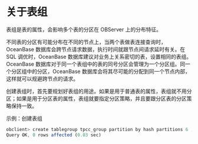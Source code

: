 关于表组 
=========================



表组是表的属性，会影响多个表的分区在 OBServer 上的分布特征。

不同表的分区有可能分布在不同的节点上，当两个表做表连接查询时，OceanBase 数据库会跨节点请求数据，执行时间就跟节点间请求延时有关。在 SQL 调优时，OceanBase 数据库建议对业务上关系密切的表，设置相同的表组。OceanBase 数据库对于同一个表组中的表的同号分区会管理为一个分区组。同一个分区组中的分区，OceanBase 数据库会将其尽可能的分配到同一个节点内部，这样就可以规避跨节点的请求。

创建表组时，首先要规划好表组的用途。如果是用于普通表的属性，表组就不用分区；如果是用于分区表的属性，表组就要指定分区策略，并且要跟分区表的分区策略保持一致。

示例：创建表组

```javascript
obclient> create tablegroup tpcc_group partition by hash partitions 6 ;
Query OK, 0 rows affected (0.03 sec)
```


